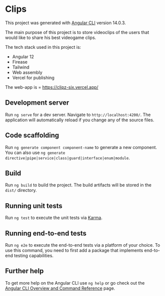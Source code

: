 # Clips

This project was generated with [Angular CLI](https://github.com/angular/angular-cli) version 14.0.3.

The main purpose of this project is to store videoclips of the users that would like to 
share his best videogame clips.

The tech stack used in this project is:

* Angular 12
* Firease
* Tailwind
* Web assembly
* Vercel for publishing

The web-app is = https://clipz-six.vercel.app/

## Development server

Run `ng serve` for a dev server. Navigate to `http://localhost:4200/`. The application will automatically reload if you change any of the source files.

## Code scaffolding

Run `ng generate component component-name` to generate a new component. You can also use `ng generate directive|pipe|service|class|guard|interface|enum|module`.

## Build

Run `ng build` to build the project. The build artifacts will be stored in the `dist/` directory.

## Running unit tests

Run `ng test` to execute the unit tests via [Karma](https://karma-runner.github.io).

## Running end-to-end tests

Run `ng e2e` to execute the end-to-end tests via a platform of your choice. To use this command, you need to first add a package that implements end-to-end testing capabilities.

## Further help

To get more help on the Angular CLI use `ng help` or go check out the [Angular CLI Overview and Command Reference](https://angular.io/cli) page.

